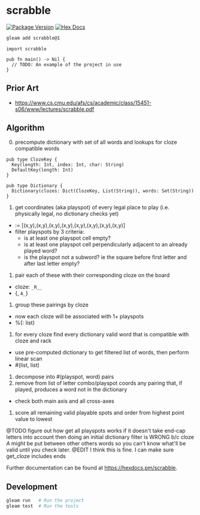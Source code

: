 # scrabble

[![Package Version](https://img.shields.io/hexpm/v/scrabble)](https://hex.pm/packages/scrabble)
[![Hex Docs](https://img.shields.io/badge/hex-docs-ffaff3)](https://hexdocs.pm/scrabble/)

```sh
gleam add scrabble@1
```
```gleam
import scrabble

pub fn main() -> Nil {
  // TODO: An example of the project in use
}
```

## Prior Art
- https://www.cs.cmu.edu/afs/cs/academic/class/15451-s06/www/lectures/scrabble.pdf

## Algorithm
0. precompute dictionary with set of all words and lookups for cloze compatible words

```
pub type ClozeKey {
  Key(length: Int, index: Int, char: String)
  DefaultKey(length: Int)
}

pub type Dictionary {
  Dictionary(clozes: Dict(ClozeKey, List(String)), words: Set(String))
}
```

1. get coordinates (aka playspot) of every legal place to play (i.e. physically legal, no dictionary checks yet)
  - <playspot> := [(x,y),(x,y),(x,y),(x,y),(x,y),(x,y),(x,y),(x,y)]
  - filter playspots by 3 criteria:
    - is at least one playspot cell empty?
    - is at least one playspot cell perpendicularly adjacent to an already played word?
    - is the playspot not a subword? ie the square before first letter and after last letter empty?
1. pair each of these with their corresponding cloze on the board
  - cloze: `_R__`
  - {<playspot>, `A_`}
1. group these pairings by cloze
  - now each cloze will be associated with 1+ playspots
  - %{<cloze>: list<playspot>}
1. for every cloze find every dictionary valid word that is compatible with cloze and rack
  - use pre-computed dictionary to get filtered list of words, then perform linear scan
  - #(list<playspots>, list<word>)
1. decompose into #(playspot, word) pairs
1. remove from list of letter combo/playspot coords any pairing that, if played, produces a word not in the dictionary
  - check both main axis and all cross-axes
1. score all remaining valid playable spots and order from highest point value to lowest


@TODO
figure out how get all playspots works
if it doesn't take end-cap letters into account then doing an initial dictionary filter is WRONG b/c cloze _A_ might be put between other others words so you can't know what'll be valid until you check later.
@EDIT
I think this is fine. I can make sure get_cloze includes ends



Further documentation can be found at <https://hexdocs.pm/scrabble>.

## Development

```sh
gleam run   # Run the project
gleam test  # Run the tests
```
